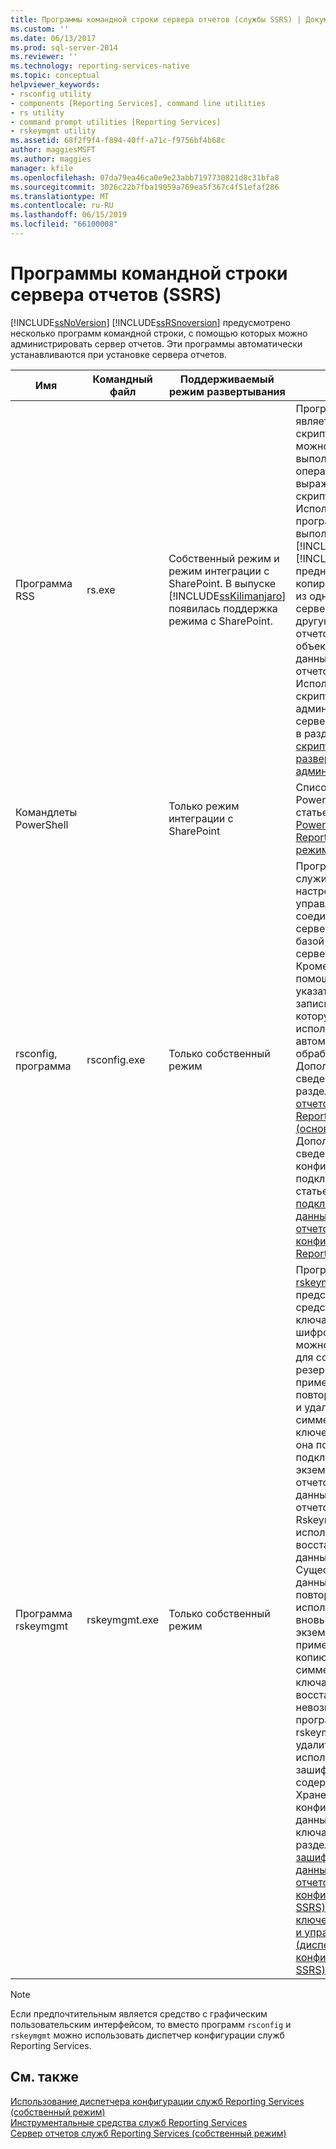 ```yaml
---
title: Программы командной строки сервера отчетов (службы SSRS) | Документы Майкрософт
ms.custom: ''
ms.date: 06/13/2017
ms.prod: sql-server-2014
ms.reviewer: ''
ms.technology: reporting-services-native
ms.topic: conceptual
helpviewer_keywords:
- rsconfig utility
- components [Reporting Services], command line utilities
- rs utility
- command prompt utilities [Reporting Services]
- rskeymgmt utility
ms.assetid: 68f2f9f4-f894-40ff-a71c-f9756bf4b68c
author: maggiesMSFT
ms.author: maggies
manager: kfile
ms.openlocfilehash: 07da79ea46ca0e9e23abb7197730821d8c31bfa8
ms.sourcegitcommit: 3026c22b7fba19059a769ea5f367c4f51efaf286
ms.translationtype: MT
ms.contentlocale: ru-RU
ms.lasthandoff: 06/15/2019
ms.locfileid: "66100008"
---
```

# <a name="report-server-command-prompt-utilities-ssrs"></a>Программы командной строки сервера отчетов (SSRS)
  [!INCLUDE[ssNoVersion](../../includes/ssnoversion-md.md)] [!INCLUDE[ssRSnoversion](../../includes/ssrsnoversion-md.md)] предусмотрено несколько программ командной строки, с помощью которых можно администрировать сервер отчетов. Эти программы автоматически устанавливаются при установке сервера отчетов.  
  
|Имя|Командный файл|Поддерживаемый режим развертывания|Описание|  
|----------|------------------|-------------------------------|-----------------|  
|Программа RSS|rs.exe|Собственный режим и режим интеграции с SharePoint. В выпуске [!INCLUDE[ssKilimanjaro](../../includes/sskilimanjaro-md.md)] появилась поддержка режима с SharePoint.|Программа [rs](rs-exe-utility-ssrs.md) является сервером скриптов, который можно применять для выполнения операций, выраженных в форме скриптов. Используйте эту программу для выполнения скриптов [!INCLUDE[msCoName](../../includes/msconame-md.md)][!INCLUDE[vbprvb](../../includes/vbprvb-md.md)] , предназначенных для копирования данных из одной базы данных сервера отчетов в другую, публикации отчетов, создания объектов в базе данных сервера отчетов и т. д. Использование скриптов для администрирования сервера описывается в разделе [Написание скриптов для задач развертывания и администрирования](script-deployment-and-administrative-tasks.md).|  
|Командлеты PowerShell||Только режим интеграции с SharePoint|Список командлетов Powershell см. в статье [Командлеты PowerShell для служб Reporting Services в режиме SharePoint](../powershell-cmdlets-for-reporting-services-sharepoint-mode.md).|  
|rsconfig, программа|rsconfig.exe|Только собственный режим|Программа [rsconfig](rsconfig-utility-ssrs.md) служит для настройки и управления соединением сервера отчетов с базой данных сервера отчетов. Кроме того, с ее помощью можно указать учетную запись пользователя, которую следует использовать для автоматической обработки отчетов. Дополнительные сведения см. в разделе [Сервер отчетов служб Reporting Services (основной режим)](../report-server/reporting-services-report-server-native-mode.md). Дополнительные сведения о конфигурации подключения см. в статье [Настройка подключения к базе данных сервера отчетов (диспетчер конфигураций служб Reporting Services)](../../sql-server/install/configure-a-report-server-database-connection-ssrs-configuration-manager.md).|  
|Программа rskeymgmt|rskeymgmt.exe|Только собственный режим|Программа [rskeymgmt](rskeymgmt-utility-ssrs.md) представляет собой средство управления ключами шифрования. Ее можно использовать для создания резервной копии, применения, повторного создания и удаления симметричных ключей. Кроме того, она позволяет подключить экземпляр сервера отчетов к общей базе данных сервера отчетов. Программу Rskeymgmt можно использовать при восстановлении базы данных. Существующую базу данных можно повторно использовать на вновь установленном экземпляре, применив резервную копию симметричного ключа. Если ключи восстановить невозможно, программа rskeymgmt позволяет удалить больше не используемое зашифрованное содержимое. Хранению конфиденциальных данных и управлению ключами посвящены разделы [Хранение зашифрованных данных сервера отчетов (диспетчер конфигурации служб SSRS)](../install-windows/ssrs-encryption-keys-store-encrypted-report-server-data.md) и [Настройка ключей шифрования и управление ими (диспетчер конфигурации служб SSRS)](../install-windows/ssrs-encryption-keys-manage-encryption-keys.md).|  
  
> [!NOTE]  
>  Если предпочтительным является средство с графическим пользовательским интерфейсом, то вместо программ `rsconfig` и `rskeymgmt` можно использовать диспетчер конфигурации служб Reporting Services.  
  
## <a name="see-also"></a>См. также  
 [Использование диспетчера конфигурации служб Reporting Services (собственный режим)](../../sql-server/install/reporting-services-configuration-manager-native-mode.md)   
 [Инструментальные средства служб Reporting Services](reporting-services-tools.md)   
 [Сервер отчетов служб Reporting Services (собственный режим)](../report-server/reporting-services-report-server-native-mode.md)  
  
  
